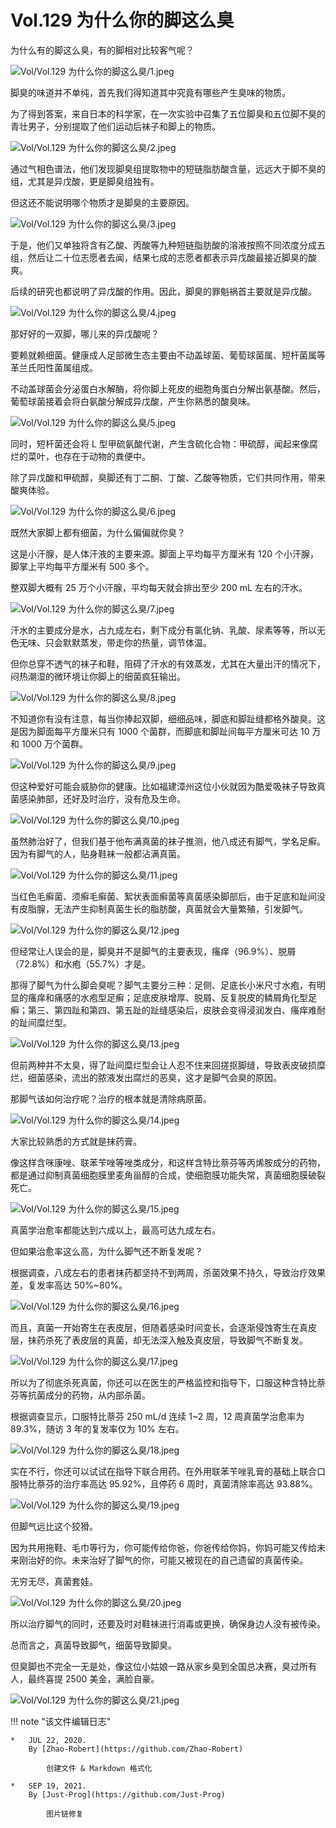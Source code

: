 # Vol.129 为什么你的脚这么臭

为什么有的脚这么臭，有的脚相对比较客气呢？

![Vol/Vol.129 为什么你的脚这么臭/1.jpeg](https://cdn.jsdelivr.net/gh/ipaperclip-icu/static/image/文字稿/Vol/Vol.129%20为什么你的脚这么臭/1.jpeg)

脚臭的味道并不单纯，首先我们得知道其中究竟有哪些产生臭味的物质。

为了得到答案，来自日本的科学家，在一次实验中召集了五位脚臭和五位脚不臭的青壮男子，分别提取了他们运动后袜子和脚上的物质。

![Vol/Vol.129 为什么你的脚这么臭/2.jpeg](https://cdn.jsdelivr.net/gh/ipaperclip-icu/static/image/文字稿/Vol/Vol.129%20为什么你的脚这么臭/2.jpeg)

通过气相色谱法，他们发现脚臭组提取物中的短链脂肪酸含量，远远大于脚不臭的组，尤其是异戊酸，更是脚臭组独有。

但这还不能说明哪个物质才是脚臭的主要原因。

![Vol/Vol.129 为什么你的脚这么臭/3.jpeg](https://cdn.jsdelivr.net/gh/ipaperclip-icu/static/image/文字稿/Vol/Vol.129%20为什么你的脚这么臭/3.jpeg)

于是，他们又单独将含有乙酸、丙酸等九种短链脂肪酸的溶液按照不同浓度分成五组，然后让二十位志愿者去闻，结果七成的志愿者都表示异戊酸最接近脚臭的酸爽。

后续的研究也都说明了异戊酸的作用。因此，脚臭的罪魁祸首主要就是异戊酸。

![Vol/Vol.129 为什么你的脚这么臭/4.jpeg](https://cdn.jsdelivr.net/gh/ipaperclip-icu/static/image/文字稿/Vol/Vol.129%20为什么你的脚这么臭/4.jpeg)

那好好的一双脚，哪儿来的异戊酸呢？

要赖就赖细菌。健康成人足部微生态主要由不动盖球菌、葡萄球菌属、短杆菌属等革兰氏阳性菌属组成。

不动盖球菌会分泌蛋白水解酶，将你脚上死皮的细胞角蛋白分解出氨基酸。然后，葡萄球菌接着会将白氨酸分解成异戊酸，产生你熟悉的酸臭味。

![Vol/Vol.129 为什么你的脚这么臭/5.jpeg](https://cdn.jsdelivr.net/gh/ipaperclip-icu/static/image/文字稿/Vol/Vol.129%20为什么你的脚这么臭/5.jpeg)

同时，短杆菌还会将 L 型甲硫氨酸代谢，产生含硫化合物：甲硫醇，闻起来像腐烂的菜叶，也存在于动物的粪便中。

除了异戊酸和甲硫醇，臭脚还有丁二酮、丁酸、乙酸等物质，它们共同作用，带来酸爽体验。

![Vol/Vol.129 为什么你的脚这么臭/6.jpeg](https://cdn.jsdelivr.net/gh/ipaperclip-icu/static/image/文字稿/Vol/Vol.129%20为什么你的脚这么臭/6.jpeg)

既然大家脚上都有细菌，为什么偏偏就你臭？

这是小汗腺，是人体汗液的主要来源。脚面上平均每平方厘米有 120 个小汗腺，脚掌上平均每平方厘米有 500 多个。

整双脚大概有 25 万个小汗腺，平均每天就会排出至少 200 mL 左右的汗水。

![Vol/Vol.129 为什么你的脚这么臭/7.jpeg](https://cdn.jsdelivr.net/gh/ipaperclip-icu/static/image/文字稿/Vol/Vol.129%20为什么你的脚这么臭/7.jpeg)

汗水的主要成分是水，占九成左右，剩下成分有氯化钠、乳酸、尿素等等，所以无色无味、只会默默蒸发，带走你的热量，调节体温。

但你总穿不透气的袜子和鞋，阻碍了汗水的有效蒸发，尤其在大量出汗的情况下，闷热潮湿的微环境让你脚上的细菌疯狂输出。

![Vol/Vol.129 为什么你的脚这么臭/8.jpeg](https://cdn.jsdelivr.net/gh/ipaperclip-icu/static/image/文字稿/Vol/Vol.129%20为什么你的脚这么臭/8.jpeg)

不知道你有没有注意，每当你捧起双脚，细细品味，脚底和脚趾缝都格外酸臭。这是因为脚面每平方厘米只有 1000 个菌群，而脚底和脚趾间每平方厘米可达 10 万和 1000 万个菌群。

![Vol/Vol.129 为什么你的脚这么臭/9.jpeg](https://cdn.jsdelivr.net/gh/ipaperclip-icu/static/image/文字稿/Vol/Vol.129%20为什么你的脚这么臭/9.jpeg)

但这种爱好可能会威胁你的健康。比如福建漳州这位小伙就因为酷爱吸袜子导致真菌感染肺部，还好及时治疗，没有危及生命。

![Vol/Vol.129 为什么你的脚这么臭/10.jpeg](https://cdn.jsdelivr.net/gh/ipaperclip-icu/static/image/文字稿/Vol/Vol.129%20为什么你的脚这么臭/10.jpeg)

虽然肺治好了，但我们基于他布满真菌的袜子推测，他八成还有脚气，学名足癣。因为有脚气的人，贴身鞋袜一般都沾满真菌。

![Vol/Vol.129 为什么你的脚这么臭/11.jpeg](https://cdn.jsdelivr.net/gh/ipaperclip-icu/static/image/文字稿/Vol/Vol.129%20为什么你的脚这么臭/11.jpeg)

当红色毛癣菌、须癣毛癣菌、絮状表面癣菌等真菌感染脚部后，由于足底和趾间没有皮脂腺，无法产生抑制真菌生长的脂肪酸，真菌就会大量繁殖，引发脚气。

![Vol/Vol.129 为什么你的脚这么臭/12.jpeg](https://cdn.jsdelivr.net/gh/ipaperclip-icu/static/image/文字稿/Vol/Vol.129%20为什么你的脚这么臭/12.jpeg)

但经常让人误会的是，脚臭并不是脚气的主要表现，瘙痒（96.9%）、脱屑（72.8%）和水疱（55.7%）才是。

那得了脚气为什么脚会臭呢？脚气主要分三种：足侧、足底长小米尺寸水疱，有明显的瘙痒和痛感的水疱型足癣；足底皮肤增厚、脱屑、反复脱皮的鳞屑角化型足癣；第三、第四趾和第四、第五趾的趾缝感染后，皮肤会变得浸润发白、瘙痒难耐的趾间糜烂型。

![Vol/Vol.129 为什么你的脚这么臭/13.jpeg](https://cdn.jsdelivr.net/gh/ipaperclip-icu/static/image/文字稿/Vol/Vol.129%20为什么你的脚这么臭/13.jpeg)

但前两种并不太臭，得了趾间糜烂型会让人忍不住来回搓抠脚缝，导致表皮破损糜烂，细菌感染，流出的脓液发出腐烂的恶臭，这才是脚气会臭的原因。

那脚气该如何治疗呢？治疗的根本就是清除病原菌。

![Vol/Vol.129 为什么你的脚这么臭/14.jpeg](https://cdn.jsdelivr.net/gh/ipaperclip-icu/static/image/文字稿/Vol/Vol.129%20为什么你的脚这么臭/14.jpeg)

大家比较熟悉的方式就是抹药膏。

像这样含咪康唑、联苯苄唑等唑类成分，和这样含特比萘芬等丙烯胺成分的药物，都是通过抑制真菌细胞膜里麦角甾醇的合成，使细胞膜功能失常，真菌细胞膜破裂死亡。

![Vol/Vol.129 为什么你的脚这么臭/15.jpeg](https://cdn.jsdelivr.net/gh/ipaperclip-icu/static/image/文字稿/Vol/Vol.129%20为什么你的脚这么臭/15.jpeg)

真菌学治愈率都能达到六成以上，最高可达九成左右。

但如果治愈率这么高，为什么脚气还不断复发呢？

根据调查，八成左右的患者抹药都坚持不到两周，杀菌效果不持久，导致治疗效果差，复发率高达 50%\~80%。

![Vol/Vol.129 为什么你的脚这么臭/16.jpeg](https://cdn.jsdelivr.net/gh/ipaperclip-icu/static/image/文字稿/Vol/Vol.129%20为什么你的脚这么臭/16.jpeg)

而且，真菌一开始寄生在表皮层，但随着感染时间变长，会逐渐侵蚀寄生在真皮层，抹药杀死了表皮层的真菌，却无法深入触及真皮层，导致脚气不断复发。

![Vol/Vol.129 为什么你的脚这么臭/17.jpeg](https://cdn.jsdelivr.net/gh/ipaperclip-icu/static/image/文字稿/Vol/Vol.129%20为什么你的脚这么臭/17.jpeg)

所以为了彻底杀死真菌，你还可以在医生的严格监控和指导下，口服这种含特比萘芬等抗菌成分的药物，从内部杀菌。

根据调查显示，口服特比萘芬 250 mL/d 连续 1\~2 周，12 周真菌学治愈率为 89.3%，随访 3 年的复发率仅为 10% 左右。

![Vol/Vol.129 为什么你的脚这么臭/18.jpeg](https://cdn.jsdelivr.net/gh/ipaperclip-icu/static/image/文字稿/Vol/Vol.129%20为什么你的脚这么臭/18.jpeg)

实在不行，你还可以试试在指导下联合用药。在外用联苯苄唑乳膏的基础上联合口服特比萘芬的治疗率高达 95.92%，且停药 6 周时，真菌清除率高达 93.88%。

![Vol/Vol.129 为什么你的脚这么臭/19.jpeg](https://cdn.jsdelivr.net/gh/ipaperclip-icu/static/image/文字稿/Vol/Vol.129%20为什么你的脚这么臭/19.jpeg)

但脚气远比这个狡猾。

因为共用拖鞋、毛巾等行为，你可能传给你爸，你爸传给你妈，你妈可能又传给未来刚治好的你。未来治好了脚气的你，可能又被现在的自己遗留的真菌传染。

无穷无尽，真菌套娃。

![Vol/Vol.129 为什么你的脚这么臭/20.jpeg](https://cdn.jsdelivr.net/gh/ipaperclip-icu/static/image/文字稿/Vol/Vol.129%20为什么你的脚这么臭/20.jpeg)

所以治疗脚气的同时，还要及时对鞋袜进行消毒或更换，确保身边人没有被传染。

总而言之，真菌导致脚气，细菌导致脚臭。

但臭脚也不完全一无是处，像这位小姑娘一路从家乡臭到全国总决赛，臭过所有人，最终喜提 2500 美金，满脸自豪。

![Vol/Vol.129 为什么你的脚这么臭/21.jpeg](https://cdn.jsdelivr.net/gh/ipaperclip-icu/static/image/文字稿/Vol/Vol.129%20为什么你的脚这么臭/21.jpeg)

!!! note "该文件编辑日志"

	*	JUL 22, 2020.
		By [Zhao-Robert](https://github.com/Zhao-Robert)

			创建文件 & Markdown 格式化

	*	SEP 19, 2021.
		By [Just-Prog](https://github.com/Just-Prog)

			图片链修复
